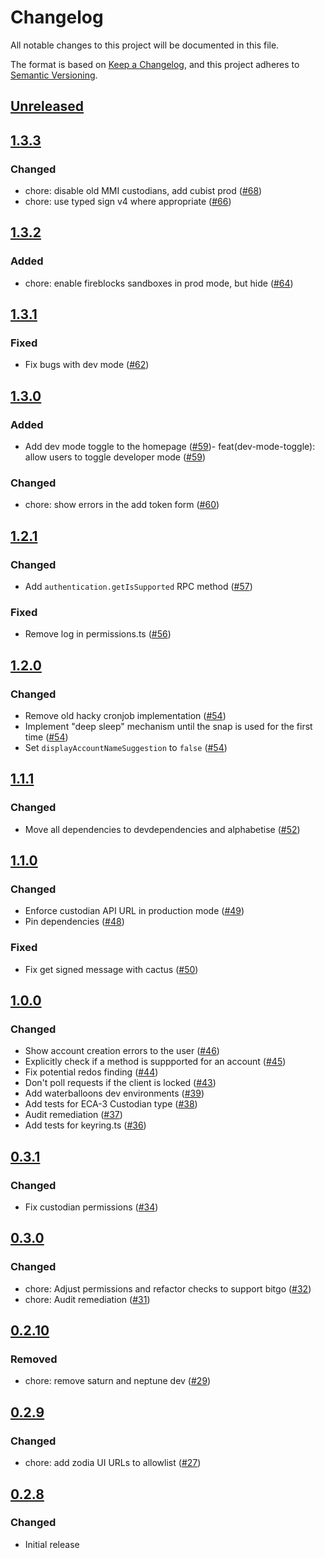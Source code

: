 # Changelog
All notable changes to this project will be documented in this file.

The format is based on [Keep a Changelog](https://keepachangelog.com/en/1.0.0/),
and this project adheres to [Semantic Versioning](https://semver.org/spec/v2.0.0.html).

## [Unreleased]

## [1.3.3]
### Changed
- chore: disable old MMI custodians, add cubist prod ([#68](https://github.com/MetaMask/snap-institutional-wallet/pull/68))
- chore: use typed sign v4 where appropriate ([#66](https://github.com/MetaMask/snap-institutional-wallet/pull/66))

## [1.3.2]
### Added
- chore: enable fireblocks sandboxes in prod mode, but hide ([#64](https://github.com/MetaMask/snap-institutional-wallet/pull/64))

## [1.3.1]
### Fixed
- Fix bugs with dev mode ([#62](https://github.com/MetaMask/snap-institutional-wallet/pull/62))

## [1.3.0]
### Added
- Add dev mode toggle to the homepage ([#59](https://github.com/MetaMask/snap-institutional-wallet/pull/59))- feat(dev-mode-toggle): allow users to toggle developer mode ([#59](https://github.com/MetaMask/snap-institutional-wallet/pull/59))

### Changed
- chore: show errors in the add token form ([#60](https://github.com/MetaMask/snap-institutional-wallet/pull/60))

## [1.2.1]
### Changed
- Add `authentication.getIsSupported` RPC method ([#57](https://github.com/MetaMask/snap-institutional-wallet/pull/57))

### Fixed
- Remove log in permissions.ts ([#56](https://github.com/MetaMask/snap-institutional-wallet/pull/56))

## [1.2.0]
### Changed
- Remove old hacky cronjob implementation ([#54](https://github.com/MetaMask/snap-institutional-wallet/pull/54))
- Implement "deep sleep" mechanism until the snap is used for the first time ([#54](https://github.com/MetaMask/snap-institutional-wallet/pull/54))
- Set `displayAccountNameSuggestion` to `false` ([#54](https://github.com/MetaMask/snap-institutional-wallet/pull/54))

## [1.1.1]
### Changed
- Move all dependencies to devdependencies and alphabetise ([#52](https://github.com/MetaMask/snap-institutional-wallet/pull/52))

## [1.1.0]
### Changed
- Enforce custodian API URL in production mode ([#49](https://github.com/MetaMask/snap-institutional-wallet/pull/49))
- Pin dependencies ([#48](https://github.com/MetaMask/snap-institutional-wallet/pull/48))

### Fixed
- Fix get signed message with cactus ([#50](https://github.com/MetaMask/snap-institutional-wallet/pull/50))

## [1.0.0]
### Changed
- Show account creation errors to the user ([#46](https://github.com/MetaMask/snap-institutional-wallet/pull/46))
- Explicitly check if a method is suppported for an account ([#45](https://github.com/MetaMask/snap-institutional-wallet/pull/45))
- Fix potential redos finding ([#44](https://github.com/MetaMask/snap-institutional-wallet/pull/44))
- Don't poll requests if the client is locked ([#43](https://github.com/MetaMask/snap-institutional-wallet/pull/43))
- Add waterballoons dev environments ([#39](https://github.com/MetaMask/snap-institutional-wallet/pull/39))
- Add tests for ECA-3 Custodian type ([#38](https://github.com/MetaMask/snap-institutional-wallet/pull/38))
- Audit remediation ([#37](https://github.com/MetaMask/snap-institutional-wallet/pull/37))
- Add tests for keyring.ts ([#36](https://github.com/MetaMask/snap-institutional-wallet/pull/36))

## [0.3.1]
### Changed
- Fix custodian permissions ([#34](https://github.com/MetaMask/snap-institutional-wallet/pull/34))

## [0.3.0]
### Changed
- chore: Adjust permissions and refactor checks to support bitgo ([#32](https://github.com/MetaMask/snap-institutional-wallet/pull/32))
- chore: Audit remediation ([#31](https://github.com/MetaMask/snap-institutional-wallet/pull/31))

## [0.2.10]
### Removed
- chore: remove saturn and neptune dev ([#29](https://github.com/MetaMask/snap-institutional-wallet/pull/29))

## [0.2.9]
### Changed
- chore: add zodia UI URLs to allowlist ([#27](https://github.com/MetaMask/snap-institutional-wallet/pull/27))

## [0.2.8]
### Changed
- Initial release

[Unreleased]: https://github.com/MetaMask/snap-institutional-wallet/compare/v1.3.3...HEAD
[1.3.3]: https://github.com/MetaMask/snap-institutional-wallet/compare/v1.3.2...v1.3.3
[1.3.2]: https://github.com/MetaMask/snap-institutional-wallet/compare/v1.3.1...v1.3.2
[1.3.1]: https://github.com/MetaMask/snap-institutional-wallet/compare/v1.3.0...v1.3.1
[1.3.0]: https://github.com/MetaMask/snap-institutional-wallet/compare/v1.2.1...v1.3.0
[1.2.1]: https://github.com/MetaMask/snap-institutional-wallet/compare/v1.2.0...v1.2.1
[1.2.0]: https://github.com/MetaMask/snap-institutional-wallet/compare/v1.1.1...v1.2.0
[1.1.1]: https://github.com/MetaMask/snap-institutional-wallet/compare/v1.1.0...v1.1.1
[1.1.0]: https://github.com/MetaMask/snap-institutional-wallet/compare/v1.0.0...v1.1.0
[1.0.0]: https://github.com/MetaMask/snap-institutional-wallet/compare/v0.3.1...v1.0.0
[0.3.1]: https://github.com/MetaMask/snap-institutional-wallet/compare/v0.3.0...v0.3.1
[0.3.0]: https://github.com/MetaMask/snap-institutional-wallet/compare/v0.2.10...v0.3.0
[0.2.10]: https://github.com/MetaMask/snap-institutional-wallet/compare/v0.2.9...v0.2.10
[0.2.9]: https://github.com/MetaMask/snap-institutional-wallet/compare/v0.2.8...v0.2.9
[0.2.8]: https://github.com/MetaMask/snap-institutional-wallet/releases/tag/v0.2.8
